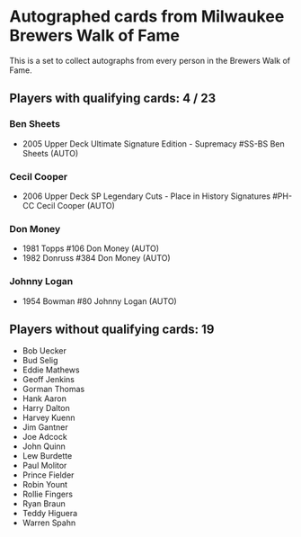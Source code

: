 # Autographed cards from Milwaukee Brewers Walk of Fame

This is a set to collect autographs from every person in the Brewers Walk of Fame.

## Players with qualifying cards: 4 / 23

### Ben Sheets
- 2005 Upper Deck Ultimate Signature Edition - Supremacy #SS-BS Ben Sheets (AUTO)<br>

### Cecil Cooper
- 2006 Upper Deck SP Legendary Cuts - Place in History Signatures #PH-CC Cecil Cooper (AUTO)<br>

### Don Money
- 1981 Topps  #106 Don Money (AUTO)<br>
- 1982 Donruss  #384 Don Money (AUTO)<br>

### Johnny Logan
- 1954 Bowman  #80 Johnny Logan (AUTO)<br>


## Players without qualifying cards: 19

- Bob Uecker
- Bud Selig
- Eddie Mathews
- Geoff Jenkins
- Gorman Thomas
- Hank Aaron
- Harry Dalton
- Harvey Kuenn
- Jim Gantner
- Joe Adcock
- John Quinn
- Lew Burdette
- Paul Molitor
- Prince Fielder
- Robin Yount
- Rollie Fingers
- Ryan Braun
- Teddy Higuera
- Warren Spahn
